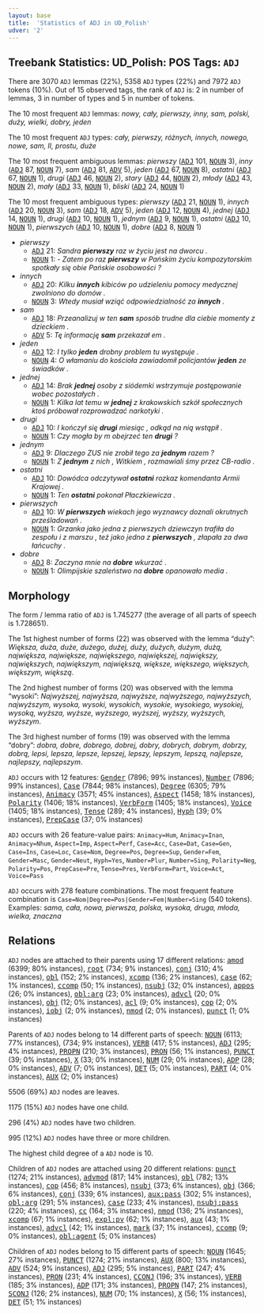 ```yaml
---
layout: base
title:  'Statistics of ADJ in UD_Polish'
udver: '2'
---
```


## Treebank Statistics: UD_Polish: POS Tags: `ADJ`

There are 3070 `ADJ` lemmas (22%), 5358 `ADJ` types (22%) and 7972 `ADJ` tokens (10%).
Out of 15 observed tags, the rank of `ADJ` is: 2 in number of lemmas, 3 in number of types and 5 in number of tokens.

The 10 most frequent `ADJ` lemmas: <em>nowy, cały, pierwszy, inny, sam, polski, duży, wielki, dobry, jeden</em>

The 10 most frequent `ADJ` types:  <em>cały, pierwszy, różnych, innych, nowego, nowe, sam, II, prostu, duże</em>

The 10 most frequent ambiguous lemmas: <em>pierwszy</em> (<tt><a href="pl-pos-ADJ.html">ADJ</a></tt> 101, <tt><a href="pl-pos-NOUN.html">NOUN</a></tt> 3), <em>inny</em> (<tt><a href="pl-pos-ADJ.html">ADJ</a></tt> 87, <tt><a href="pl-pos-NOUN.html">NOUN</a></tt> 7), <em>sam</em> (<tt><a href="pl-pos-ADJ.html">ADJ</a></tt> 81, <tt><a href="pl-pos-ADV.html">ADV</a></tt> 5), <em>jeden</em> (<tt><a href="pl-pos-ADJ.html">ADJ</a></tt> 67, <tt><a href="pl-pos-NOUN.html">NOUN</a></tt> 8), <em>ostatni</em> (<tt><a href="pl-pos-ADJ.html">ADJ</a></tt> 67, <tt><a href="pl-pos-NOUN.html">NOUN</a></tt> 1), <em>drugi</em> (<tt><a href="pl-pos-ADJ.html">ADJ</a></tt> 46, <tt><a href="pl-pos-NOUN.html">NOUN</a></tt> 2), <em>stary</em> (<tt><a href="pl-pos-ADJ.html">ADJ</a></tt> 44, <tt><a href="pl-pos-NOUN.html">NOUN</a></tt> 2), <em>młody</em> (<tt><a href="pl-pos-ADJ.html">ADJ</a></tt> 43, <tt><a href="pl-pos-NOUN.html">NOUN</a></tt> 2), <em>mały</em> (<tt><a href="pl-pos-ADJ.html">ADJ</a></tt> 33, <tt><a href="pl-pos-NOUN.html">NOUN</a></tt> 1), <em>bliski</em> (<tt><a href="pl-pos-ADJ.html">ADJ</a></tt> 24, <tt><a href="pl-pos-NOUN.html">NOUN</a></tt> 1)

The 10 most frequent ambiguous types:  <em>pierwszy</em> (<tt><a href="pl-pos-ADJ.html">ADJ</a></tt> 21, <tt><a href="pl-pos-NOUN.html">NOUN</a></tt> 1), <em>innych</em> (<tt><a href="pl-pos-ADJ.html">ADJ</a></tt> 20, <tt><a href="pl-pos-NOUN.html">NOUN</a></tt> 3), <em>sam</em> (<tt><a href="pl-pos-ADJ.html">ADJ</a></tt> 18, <tt><a href="pl-pos-ADV.html">ADV</a></tt> 5), <em>jeden</em> (<tt><a href="pl-pos-ADJ.html">ADJ</a></tt> 12, <tt><a href="pl-pos-NOUN.html">NOUN</a></tt> 4), <em>jednej</em> (<tt><a href="pl-pos-ADJ.html">ADJ</a></tt> 14, <tt><a href="pl-pos-NOUN.html">NOUN</a></tt> 1), <em>drugi</em> (<tt><a href="pl-pos-ADJ.html">ADJ</a></tt> 10, <tt><a href="pl-pos-NOUN.html">NOUN</a></tt> 1), <em>jednym</em> (<tt><a href="pl-pos-ADJ.html">ADJ</a></tt> 9, <tt><a href="pl-pos-NOUN.html">NOUN</a></tt> 1), <em>ostatni</em> (<tt><a href="pl-pos-ADJ.html">ADJ</a></tt> 10, <tt><a href="pl-pos-NOUN.html">NOUN</a></tt> 1), <em>pierwszych</em> (<tt><a href="pl-pos-ADJ.html">ADJ</a></tt> 10, <tt><a href="pl-pos-NOUN.html">NOUN</a></tt> 1), <em>dobre</em> (<tt><a href="pl-pos-ADJ.html">ADJ</a></tt> 8, <tt><a href="pl-pos-NOUN.html">NOUN</a></tt> 1)


* <em>pierwszy</em>
  * <tt><a href="pl-pos-ADJ.html">ADJ</a></tt> 21: <em>Sandra <b>pierwszy</b> raz w życiu jest na dworcu .</em>
  * <tt><a href="pl-pos-NOUN.html">NOUN</a></tt> 1: <em>- Zatem po raz <b>pierwszy</b> w Pańskim życiu kompozytorskim spotkały się obie Pańskie osobowości ?</em>
* <em>innych</em>
  * <tt><a href="pl-pos-ADJ.html">ADJ</a></tt> 20: <em>Kilku <b>innych</b> kibiców po udzieleniu pomocy medycznej zwolniono do domów .</em>
  * <tt><a href="pl-pos-NOUN.html">NOUN</a></tt> 3: <em>Wtedy musiał wziąć odpowiedzialność za <b>innych</b> .</em>
* <em>sam</em>
  * <tt><a href="pl-pos-ADJ.html">ADJ</a></tt> 18: <em>Przeanalizuj w ten <b>sam</b> sposób trudne dla ciebie momenty z dzieckiem .</em>
  * <tt><a href="pl-pos-ADV.html">ADV</a></tt> 5: <em>Tę informację <b>sam</b> przekazał em .</em>
* <em>jeden</em>
  * <tt><a href="pl-pos-ADJ.html">ADJ</a></tt> 12: <em>I tylko <b>jeden</b> drobny problem tu występuje .</em>
  * <tt><a href="pl-pos-NOUN.html">NOUN</a></tt> 4: <em>O włamaniu do kościoła zawiadomił policjantów <b>jeden</b> ze świadków .</em>
* <em>jednej</em>
  * <tt><a href="pl-pos-ADJ.html">ADJ</a></tt> 14: <em>Brak <b>jednej</b> osoby z siódemki wstrzymuje postępowanie wobec pozostałych .</em>
  * <tt><a href="pl-pos-NOUN.html">NOUN</a></tt> 1: <em>Kilka lat temu w <b>jednej</b> z krakowskich szkół społecznych ktoś próbował rozprowadzać narkotyki .</em>
* <em>drugi</em>
  * <tt><a href="pl-pos-ADJ.html">ADJ</a></tt> 10: <em>I kończył się <b>drugi</b> miesiąc , odkąd na nią wstąpił .</em>
  * <tt><a href="pl-pos-NOUN.html">NOUN</a></tt> 1: <em>Czy mogła by m obejrzeć ten <b>drugi</b> ?</em>
* <em>jednym</em>
  * <tt><a href="pl-pos-ADJ.html">ADJ</a></tt> 9: <em>Dlaczego ZUS nie zrobił tego za <b>jednym</b> razem ?</em>
  * <tt><a href="pl-pos-NOUN.html">NOUN</a></tt> 1: <em>Z <b>jednym</b> z nich , Witkiem , rozmawiali śmy przez CB-radio .</em>
* <em>ostatni</em>
  * <tt><a href="pl-pos-ADJ.html">ADJ</a></tt> 10: <em>Dowódca odczytywał <b>ostatni</b> rozkaz komendanta Armii Krajowej .</em>
  * <tt><a href="pl-pos-NOUN.html">NOUN</a></tt> 1: <em>Ten <b>ostatni</b> pokonał Płaczkiewicza .</em>
* <em>pierwszych</em>
  * <tt><a href="pl-pos-ADJ.html">ADJ</a></tt> 10: <em>W <b>pierwszych</b> wiekach jego wyznawcy doznali okrutnych prześladowań .</em>
  * <tt><a href="pl-pos-NOUN.html">NOUN</a></tt> 1: <em>Grzanka jako jedna z pierwszych dziewczyn trafiła do zespołu i z marszu , też jako jedna z <b>pierwszych</b> , złapała za dwa łańcuchy .</em>
* <em>dobre</em>
  * <tt><a href="pl-pos-ADJ.html">ADJ</a></tt> 8: <em>Zaczyna mnie na <b>dobre</b> wkurzać .</em>
  * <tt><a href="pl-pos-NOUN.html">NOUN</a></tt> 1: <em>Olimpijskie szaleństwo na <b>dobre</b> opanowało media .</em>

## Morphology

The form / lemma ratio of `ADJ` is 1.745277 (the average of all parts of speech is 1.728651).

The 1st highest number of forms (22) was observed with the lemma “duży”: <em>Większa, duża, duże, dużego, dużej, duży, dużych, dużym, dużą, największa, największe, największego, największej, największy, największych, największym, największą, większe, większego, większych, większym, większą</em>.

The 2nd highest number of forms (20) was observed with the lemma “wysoki”: <em>Najwyższej, najwyższa, najwyższe, najwyższego, najwyższych, najwyższym, wysoka, wysoki, wysokich, wysokie, wysokiego, wysokiej, wysoką, wyższa, wyższe, wyższego, wyższej, wyższy, wyższych, wyższym</em>.

The 3rd highest number of forms (19) was observed with the lemma “dobry”: <em>dobra, dobre, dobrego, dobrej, dobry, dobrych, dobrym, dobrzy, dobrą, lepsi, lepsza, lepsze, lepszej, lepszy, lepszym, lepszą, najlepsze, najlepszy, najlepszym</em>.

`ADJ` occurs with 12 features: <tt><a href="pl-feat-Gender.html">Gender</a></tt> (7896; 99% instances), <tt><a href="pl-feat-Number.html">Number</a></tt> (7896; 99% instances), <tt><a href="pl-feat-Case.html">Case</a></tt> (7844; 98% instances), <tt><a href="pl-feat-Degree.html">Degree</a></tt> (6305; 79% instances), <tt><a href="pl-feat-Animacy.html">Animacy</a></tt> (3571; 45% instances), <tt><a href="pl-feat-Aspect.html">Aspect</a></tt> (1458; 18% instances), <tt><a href="pl-feat-Polarity.html">Polarity</a></tt> (1406; 18% instances), <tt><a href="pl-feat-VerbForm.html">VerbForm</a></tt> (1405; 18% instances), <tt><a href="pl-feat-Voice.html">Voice</a></tt> (1405; 18% instances), <tt><a href="pl-feat-Tense.html">Tense</a></tt> (289; 4% instances), <tt><a href="pl-feat-Hyph.html">Hyph</a></tt> (39; 0% instances), <tt><a href="pl-feat-PrepCase.html">PrepCase</a></tt> (37; 0% instances)

`ADJ` occurs with 26 feature-value pairs: `Animacy=Hum`, `Animacy=Inan`, `Animacy=Nhum`, `Aspect=Imp`, `Aspect=Perf`, `Case=Acc`, `Case=Dat`, `Case=Gen`, `Case=Ins`, `Case=Loc`, `Case=Nom`, `Degree=Pos`, `Degree=Sup`, `Gender=Fem`, `Gender=Masc`, `Gender=Neut`, `Hyph=Yes`, `Number=Plur`, `Number=Sing`, `Polarity=Neg`, `Polarity=Pos`, `PrepCase=Pre`, `Tense=Pres`, `VerbForm=Part`, `Voice=Act`, `Voice=Pass`

`ADJ` occurs with 278 feature combinations.
The most frequent feature combination is `Case=Nom|Degree=Pos|Gender=Fem|Number=Sing` (540 tokens).
Examples: <em>sama, cała, nowa, pierwsza, polska, wysoka, druga, młoda, wielka, znaczna</em>


## Relations

`ADJ` nodes are attached to their parents using 17 different relations: <tt><a href="pl-dep-amod.html">amod</a></tt> (6399; 80% instances), <tt><a href="pl-dep-root.html">root</a></tt> (734; 9% instances), <tt><a href="pl-dep-conj.html">conj</a></tt> (310; 4% instances), <tt><a href="pl-dep-obl.html">obl</a></tt> (152; 2% instances), <tt><a href="pl-dep-xcomp.html">xcomp</a></tt> (136; 2% instances), <tt><a href="pl-dep-case.html">case</a></tt> (62; 1% instances), <tt><a href="pl-dep-ccomp.html">ccomp</a></tt> (50; 1% instances), <tt><a href="pl-dep-nsubj.html">nsubj</a></tt> (32; 0% instances), <tt><a href="pl-dep-appos.html">appos</a></tt> (26; 0% instances), <tt><a href="pl-dep-obl-arg.html">obl:arg</a></tt> (23; 0% instances), <tt><a href="pl-dep-advcl.html">advcl</a></tt> (20; 0% instances), <tt><a href="pl-dep-obj.html">obj</a></tt> (12; 0% instances), <tt><a href="pl-dep-acl.html">acl</a></tt> (9; 0% instances), <tt><a href="pl-dep-cop.html">cop</a></tt> (2; 0% instances), <tt><a href="pl-dep-iobj.html">iobj</a></tt> (2; 0% instances), <tt><a href="pl-dep-nmod.html">nmod</a></tt> (2; 0% instances), <tt><a href="pl-dep-punct.html">punct</a></tt> (1; 0% instances)

Parents of `ADJ` nodes belong to 14 different parts of speech: <tt><a href="pl-pos-NOUN.html">NOUN</a></tt> (6113; 77% instances),  (734; 9% instances), <tt><a href="pl-pos-VERB.html">VERB</a></tt> (417; 5% instances), <tt><a href="pl-pos-ADJ.html">ADJ</a></tt> (295; 4% instances), <tt><a href="pl-pos-PROPN.html">PROPN</a></tt> (210; 3% instances), <tt><a href="pl-pos-PRON.html">PRON</a></tt> (56; 1% instances), <tt><a href="pl-pos-PUNCT.html">PUNCT</a></tt> (39; 0% instances), <tt><a href="pl-pos-X.html">X</a></tt> (33; 0% instances), <tt><a href="pl-pos-NUM.html">NUM</a></tt> (29; 0% instances), <tt><a href="pl-pos-ADP.html">ADP</a></tt> (28; 0% instances), <tt><a href="pl-pos-ADV.html">ADV</a></tt> (7; 0% instances), <tt><a href="pl-pos-DET.html">DET</a></tt> (5; 0% instances), <tt><a href="pl-pos-PART.html">PART</a></tt> (4; 0% instances), <tt><a href="pl-pos-AUX.html">AUX</a></tt> (2; 0% instances)

5506 (69%) `ADJ` nodes are leaves.

1175 (15%) `ADJ` nodes have one child.

296 (4%) `ADJ` nodes have two children.

995 (12%) `ADJ` nodes have three or more children.

The highest child degree of a `ADJ` node is 10.

Children of `ADJ` nodes are attached using 20 different relations: <tt><a href="pl-dep-punct.html">punct</a></tt> (1274; 21% instances), <tt><a href="pl-dep-advmod.html">advmod</a></tt> (817; 14% instances), <tt><a href="pl-dep-obl.html">obl</a></tt> (782; 13% instances), <tt><a href="pl-dep-cop.html">cop</a></tt> (456; 8% instances), <tt><a href="pl-dep-nsubj.html">nsubj</a></tt> (373; 6% instances), <tt><a href="pl-dep-obj.html">obj</a></tt> (366; 6% instances), <tt><a href="pl-dep-conj.html">conj</a></tt> (339; 6% instances), <tt><a href="pl-dep-aux-pass.html">aux:pass</a></tt> (302; 5% instances), <tt><a href="pl-dep-obl-arg.html">obl:arg</a></tt> (291; 5% instances), <tt><a href="pl-dep-case.html">case</a></tt> (233; 4% instances), <tt><a href="pl-dep-nsubj-pass.html">nsubj:pass</a></tt> (220; 4% instances), <tt><a href="pl-dep-cc.html">cc</a></tt> (164; 3% instances), <tt><a href="pl-dep-nmod.html">nmod</a></tt> (136; 2% instances), <tt><a href="pl-dep-xcomp.html">xcomp</a></tt> (67; 1% instances), <tt><a href="pl-dep-expl-pv.html">expl:pv</a></tt> (62; 1% instances), <tt><a href="pl-dep-aux.html">aux</a></tt> (43; 1% instances), <tt><a href="pl-dep-advcl.html">advcl</a></tt> (42; 1% instances), <tt><a href="pl-dep-mark.html">mark</a></tt> (37; 1% instances), <tt><a href="pl-dep-ccomp.html">ccomp</a></tt> (9; 0% instances), <tt><a href="pl-dep-obl-agent.html">obl:agent</a></tt> (5; 0% instances)

Children of `ADJ` nodes belong to 15 different parts of speech: <tt><a href="pl-pos-NOUN.html">NOUN</a></tt> (1645; 27% instances), <tt><a href="pl-pos-PUNCT.html">PUNCT</a></tt> (1274; 21% instances), <tt><a href="pl-pos-AUX.html">AUX</a></tt> (800; 13% instances), <tt><a href="pl-pos-ADV.html">ADV</a></tt> (524; 9% instances), <tt><a href="pl-pos-ADJ.html">ADJ</a></tt> (295; 5% instances), <tt><a href="pl-pos-PART.html">PART</a></tt> (247; 4% instances), <tt><a href="pl-pos-PRON.html">PRON</a></tt> (231; 4% instances), <tt><a href="pl-pos-CCONJ.html">CCONJ</a></tt> (196; 3% instances), <tt><a href="pl-pos-VERB.html">VERB</a></tt> (185; 3% instances), <tt><a href="pl-pos-ADP.html">ADP</a></tt> (171; 3% instances), <tt><a href="pl-pos-PROPN.html">PROPN</a></tt> (147; 2% instances), <tt><a href="pl-pos-SCONJ.html">SCONJ</a></tt> (126; 2% instances), <tt><a href="pl-pos-NUM.html">NUM</a></tt> (70; 1% instances), <tt><a href="pl-pos-X.html">X</a></tt> (56; 1% instances), <tt><a href="pl-pos-DET.html">DET</a></tt> (51; 1% instances)

